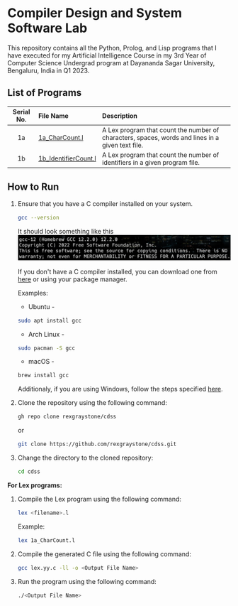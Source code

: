 # Compiler Design and System Software Lab

This repository contains all the Python, Prolog, and Lisp programs that I have executed for my Artificial Intelligence Course in my 3rd Year of Computer Science Undergrad program at Dayananda Sagar University, Bengaluru, India in Q1 2023.

## List of Programs

| Serial No. | File Name | Description |
| :---: | :--- | :--- |
| 1a | [1a_CharCount.l](https://github.com/rexgraystone/cdss/blob/main/1a_CharCount.l) | A Lex program that count the number of characters, spaces, words and lines in a given text file. |
| 1b | [1b_IdentifierCount.l](https://github.com/rexgraystone/cdss/blob/main/1b_IdentifierCount.l) | A Lex program that count the number of identifiers in a given program file. |

## How to Run

1. Ensure that you have a C compiler installed on your system.

    ```bash
    gcc --version
    ```

    It should look something like this ![GCC Version](Images/GCC_Version.png "GCC Version")

    If you don't have a C compiler installed, you can download one from [here](https://sourceforge.net/projects/mingw/) or using your package manager.

    Examples:

    - Ubuntu -

    ```bash
    sudo apt install gcc
    ```

    - Arch Linux -

    ```bash
    sudo pacman -S gcc
    ```

    - macOS -

    ```bash
    brew install gcc
    ```

    Additionaly, if you are using Windows, follow the steps specified [here](https://www.scaler.com/topics/c/c-compiler-for-windows/).

2. Clone the repository using the following command:

    ``` bash
    gh repo clone rexgraystone/cdss
    ```

    or

    ``` bash
    git clone https://github.com/rexgraystone/cdss.git
    ```

3. Change the directory to the cloned repository:

    ``` bash
    cd cdss
    ```

**For Lex programs:**

1. Compile the Lex program using the following command:

    ``` bash
    lex <filename>.l
    ```

    Example:

    ``` bash
    lex 1a_CharCount.l
    ```

2. Compile the generated C file using the following command:

    ``` bash
    gcc lex.yy.c -ll -o <Output File Name>
    ```

3. Run the program using the following command:

    ``` bash
    ./<Output File Name>
    ```
